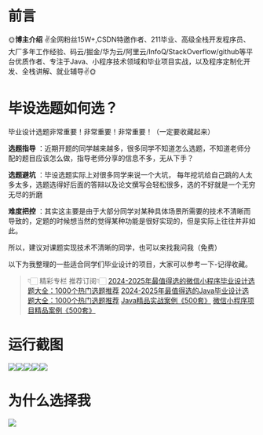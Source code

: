 # 前言

🌞**博主介绍**
✌全网粉丝15W+,CSDN特邀作者、211毕业、高级全栈开发程序员、大厂多年工作经验、码云/掘金/华为云/阿里云/InfoQ/StackOverflow/github等平台优质作者、专注于Java、小程序技术领域和毕业项目实战，以及程序定制化开发、全栈讲解、就业辅导✌🌞

# 毕设选题如何选？

毕业设计选题非常重要！非常重要！非常重要！（一定要收藏起来）

**选题指导** ：近期开题的同学越来越多，很多同学不知道怎么选题，不知道老师分配的题目应该怎么做，指导老师分享的信息不多，无从下手？

**选题避坑** ：毕设选题实际上对很多同学来说一个大坑，
每年挖坑给自己跳的人太多太多，选题选得好后面的答辩以及论文撰写会轻松很多，选的不好就是一个无穷无尽的折磨

**难度把控** ：其实这主要是由于大部分同学对某种具体场景所需要的技术不清晰而导致的，定题的时候想当然的觉得某种功能是很好实现的，但是实际上往往并非如此。

所以，建议对课题实现技术不清晰的同学，也可以来找我问我（免费）

以下为我整理的一些适合同学们毕业设计的项目，大家可以参考一下-记得收藏。

> 👇🏻 精彩专栏 推荐订阅👇🏻
> [2024-2025年最值得选的微信小程序毕业设计选题大全：1000个热门选题推荐](https://www.yuque.com/cxycsx/bve3ul)
> [2024-2025年最值得选的Java毕业设计选题大全：1000个热门选题推荐](https://www.yuque.com/cxycsx/bve3ul)
> [Java精品实战案例《500套》](https://www.yuque.com/cxycsx/bve3ul)
> [微信小程序项目精品案例《500套》](https://www.yuque.com/cxycsx/bve3ul)

# 运行截图

![](http://www.bysj52.com/uploadfile/ueditor/image/202306/%E6%AF%95%E8%AE%BEssm217%E5%9F%BA%E4%BA%8Eweb%E6%8A%80%E6%9C%AF%E4%B8%8B%E7%9A%84%E6%B1%BD%E8%BD%A6%E7%AB%99%E8%BD%A6%E8%BE%86%E8%BF%90%E7%AE%A1%E7%B3%BB%E7%BB%9F%E5%BC%80%E5%8F%91%E4%B8%8E%E8%AE%BE%E8%AE%A1+vue%E6%AF%95%E4%B8%9A%E8%AE%BE%E8%AE%A1/4.png)![](http://www.bysj52.com/uploadfile/ueditor/image/202306/%E6%AF%95%E8%AE%BEssm217%E5%9F%BA%E4%BA%8Eweb%E6%8A%80%E6%9C%AF%E4%B8%8B%E7%9A%84%E6%B1%BD%E8%BD%A6%E7%AB%99%E8%BD%A6%E8%BE%86%E8%BF%90%E7%AE%A1%E7%B3%BB%E7%BB%9F%E5%BC%80%E5%8F%91%E4%B8%8E%E8%AE%BE%E8%AE%A1+vue%E6%AF%95%E4%B8%9A%E8%AE%BE%E8%AE%A1/3.png)![](http://www.bysj52.com/uploadfile/ueditor/image/202306/%E6%AF%95%E8%AE%BEssm217%E5%9F%BA%E4%BA%8Eweb%E6%8A%80%E6%9C%AF%E4%B8%8B%E7%9A%84%E6%B1%BD%E8%BD%A6%E7%AB%99%E8%BD%A6%E8%BE%86%E8%BF%90%E7%AE%A1%E7%B3%BB%E7%BB%9F%E5%BC%80%E5%8F%91%E4%B8%8E%E8%AE%BE%E8%AE%A1+vue%E6%AF%95%E4%B8%9A%E8%AE%BE%E8%AE%A1/2.png)![](http://www.bysj52.com/uploadfile/ueditor/image/202306/%E6%AF%95%E8%AE%BEssm217%E5%9F%BA%E4%BA%8Eweb%E6%8A%80%E6%9C%AF%E4%B8%8B%E7%9A%84%E6%B1%BD%E8%BD%A6%E7%AB%99%E8%BD%A6%E8%BE%86%E8%BF%90%E7%AE%A1%E7%B3%BB%E7%BB%9F%E5%BC%80%E5%8F%91%E4%B8%8E%E8%AE%BE%E8%AE%A1+vue%E6%AF%95%E4%B8%9A%E8%AE%BE%E8%AE%A1/1.png)![](http://www.bysj52.com/uploadfile/ueditor/image/202306/%E6%AF%95%E8%AE%BEssm217%E5%9F%BA%E4%BA%8Eweb%E6%8A%80%E6%9C%AF%E4%B8%8B%E7%9A%84%E6%B1%BD%E8%BD%A6%E7%AB%99%E8%BD%A6%E8%BE%86%E8%BF%90%E7%AE%A1%E7%B3%BB%E7%BB%9F%E5%BC%80%E5%8F%91%E4%B8%8E%E8%AE%BE%E8%AE%A1+vue%E6%AF%95%E4%B8%9A%E8%AE%BE%E8%AE%A1/5.png)

# 为什么选择我

![](http://upload.cxycsx.vip/%E6%9C%AA%E5%91%BD%E5%90%8D__2024-09-06+10_52_44.jpg)

